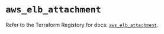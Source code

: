 # `aws_elb_attachment`

Refer to the Terraform Registory for docs: [`aws_elb_attachment`](https://registry.terraform.io/providers/hashicorp/aws/5.6.2/docs/resources/elb_attachment).
